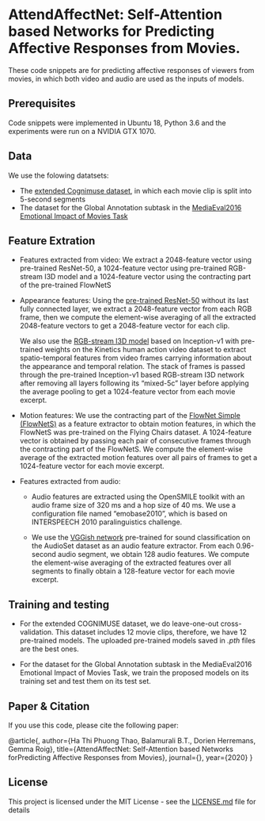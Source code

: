 # AttendAffectNet: Self-Attention based Networks for Predicting Affective Responses from Movies. 

These code snippets are for predicting affective responses of viewers from movies, in which both video and audio are used as the inputs of models. 

## Prerequisites

Code snippets were implemented in Ubuntu 18, Python 3.6 and the experiments were run on a NVIDIA GTX 1070.

## Data

We use the folowing datatsets: 
 - The [extended Cognimuse dataset](http://cognimuse.cs.ntua.gr/database), in which each movie clip is split into 5-second segments 
 - The dataset for the Global Annotation subtask in the [MediaEval2016 Emotional Impact of Movies Task](https://liris-accede.ec-lyon.fr/database.php)

## Feature Extration 

* Features extracted from video:  We extract a 2048-feature vector using pre-trained ResNet-50, a 1024-feature vector using pre-trained RGB-stream I3D model and a 1024-feature vector using the contracting part of the pre-trained FlowNetS 

 - Appearance features:  Using the [pre-trained ResNet-50](https://pytorch.org/tutorials/beginner/finetuning_torchvision_models_tutorial.html) without its last fully connected layer, we extract a 2048-feature vector from each RGB frame, then we compute the element-wise averaging of all the extracted 2048-feature vectors to get a 2048-feature vector for each clip.

   We  also  use  the  [RGB-stream  I3D  model](https://github.com/piergiaj/pytorch-i3d)  based  on Inception-v1  with  pre-trained  weights  on  the  Kinetics human  action  video  dataset  to  extract  spatio-temporal features  from  video  frames  carrying  information  about  the appearance  and  temporal  relation.   The stack  of frames is  passed  through  the  pre-trained Inception-v1  based  RGB-stream  I3D  network  after  removing all layers following its “mixed-5c” layer before applying  the  average  pooling  to  get  a 1024-feature  vector  from  each  movie excerpt. 

 - Motion features: We use the contracting part of the [FlowNet Simple (FlowNetS)](https://github.com/ClementPinard/FlowNetPytorch) as a feature extractor  to  obtain  motion  features,  in  which  the  FlowNetS  was  pre-trained  on  the  Flying  Chairs  dataset.  A 1024-feature vector is obtained by passing each pair of consecutive frames through the  contracting part of the FlowNetS. We compute the element-wise average of the extracted motion features over all pairs  of  frames  to  get  a 1024-feature  vector  for  each  movie excerpt. 

* Features extracted from audio:

  - Audio features are extracted using the OpenSMILE toolkit with an audio frame size of 320 ms and a hop size of 40 ms. We use a configuration file named “emobase2010”, which is based on INTERSPEECH 2010 paralinguistics challenge. 
  
  - We  use  the  [VGGish  network](https://github.com/tensorflow/models/tree/master/research/audioset/vggish) pre-trained for sound classification on the AudioSet dataset as an audio feature extractor. From each 0.96-second audio segment, we obtain 128 audio features. We compute the element-wise averaging of the extracted features over all segments to finally obtain a 128-feature vector for each movie excerpt. 


## Training and testing

  - For the extended COGNIMUSE dataset, we do leave-one-out cross-validation. This dataset includes 12 movie clips, therefore, we have 12 pre-trained models. The uploaded pre-trained models saved in *.pth* files are the best ones.

  - For the dataset for the Global Annotation subtask in the MediaEval2016 Emotional Impact of Movies Task, we train the proposed models on its training set and test them on its test set. 
 
## Paper & Citation

If you use this code, please cite the following paper: 

@article{,
  author={Ha Thi Phuong Thao, Balamurali B.T., Dorien Herremans, Gemma Roig},
  title={AttendAffectNet: Self-Attention based Networks forPredicting Affective Responses from Movies},
  journal={},
  year={2020}
}

## License

This project is licensed under the MIT License - see the [LICENSE.md](LICENSE.md) file for details


